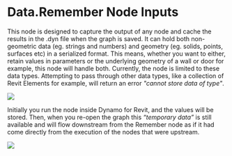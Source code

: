 # Data.Remember Node Inputs

This node is designed to capture the output of any node and cache the results in the .dyn file when the graph is saved. It can hold both non-geometric data \(eg. strings and numbers\) and geometry \(eg. solids, points, surfaces etc\) in a serialized format. This means, whether you want to either, retain values in parameters or the underlying geometry of a wall or door for example, this node will handle both. Currently, the node is limited to these data types. Attempting to pass through other data types, like a collection of Revit Elements for example, will return an error _"cannot store data of type"_.

![](../../.gitbook/assets/remembernodeinputs1.png)

Initially you run the node inside Dynamo for Revit, and the values will be stored. Then, when you re-open the graph this _“temporary data”_ is still available and will flow downstream from the Remember node as if it had come directly from the execution of the nodes that were upstream.

![](../../.gitbook/assets/remembernodeinputs2.png)

